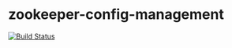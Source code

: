 # zookeeper-config-management
[![Build Status](https://travis-ci.org/rrajendran/zookeeper-config-management.svg)](https://travis-ci.org/rrajendran/zookeeper-config-management)